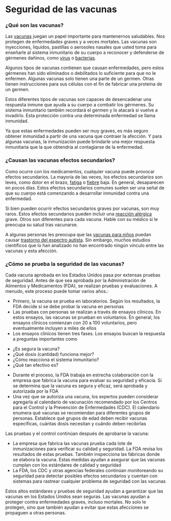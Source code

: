 Seguridad de las vacunas
========================


### ¿Qué son las vacunas?


Las [vacunas](https://medlineplus.gov/spanish/vaccines.html) juegan un papel importante para mantenernos saludables. Nos protegen de enfermedades graves y a veces mortales. Las vacunas son inyecciones, líquidos, pastillas o aerosoles nasales que usted toma para enseñarle al sistema inmunitario de su cuerpo a reconocer y defenderse de gérmenes dañinos, como [virus](https://medlineplus.gov/spanish/viralinfections.html) o [bacterias](https://medlineplus.gov/spanish/bacterialinfections.html).


Algunos tipos de vacunas contienen que causan enfermedades, pero estos gérmenes han sido eliminados o debilitados lo suficiente para que no le enfermen. Algunas vacunas solo tienen una parte de un germen. Otras tienen instrucciones para sus células con el fin de fabricar una proteína de un germen.


Estos diferentes tipos de vacunas son capaces de desencadenar una respuesta inmune que ayuda a su cuerpo a combatir los gérmenes. Su sistema inmunitario también recordará el germen y lo atacará si vuelve a invadirlo. Esta protección contra una determinada enfermedad se llama inmunidad.


Ya que estas enfermedades pueden ser muy graves, es más seguro obtener inmunidad a partir de una vacuna que contraer la afección. Y para algunas vacunas, la inmunización puede brindarle una mejor respuesta inmunitaria que la que obtendría al contagiarse de la enfermedad.


### ¿Causan las vacunas efectos secundarios?


Como ocurre con los medicamentos, cualquier vacuna puede provocar efectos secundarios. La mayoría de las veces, los efectos secundarios son leves, como dolor en el brazo, [fatiga](https://medlineplus.gov/spanish/fatigue.html) o [fiebre](https://medlineplus.gov/spanish/fever.html) baja. En general, desaparecen en pocos días. Estos efectos secundarios comunes suelen ser una señal de que su cuerpo está comenzando a desarrollar inmunidad contra una enfermedad.


Si bien pueden ocurrir efectos secundarios graves por vacunas, son muy raros. Estos efectos secundarios pueden incluir una [reacción alérgica](https://medlineplus.gov/spanish/anaphylaxis.html) grave. Otros son diferentes para cada vacuna. Hable con su médico si le preocupa su salud tras vacunarse.


A algunas personas les preocupa que las [vacunas para niños](https://medlineplus.gov/spanish/childhoodvaccines.html) puedan causar [trastorno del espectro autista](https://medlineplus.gov/spanish/autismspectrumdisorder.html). Sin embargo, muchos estudios científicos que lo han analizado no han encontrado ningún vínculo entre las vacunas y esta afección.


### ¿Cómo se prueba la seguridad de las vacunas?


Cada vacuna aprobada en los Estados Unidos pasa por extensas pruebas de seguridad. Antes de que sea aprobada por la Administración de Alimentos y Medicamentos (FDA), se realizan pruebas y evaluaciones. A menudo, este proceso puede tomar varios años.:

* Primero, la vacuna se prueba en laboratorios. Según los resultados, la FDA decide si se debe probar la vacuna en personas
* Las pruebas con personas se realizan a través de ensayos clínicos. En estos ensayos, las vacunas se prueban en voluntarios. 
En general, los ensayos clínicos comienzan con 20 a 100 voluntarios, pero eventualmente incluyen a miles de ellos
* Los ensayos clínicos tienen tres fases. Los ensayos buscan la respuesta a preguntas importantes como
+ ¿Es segura la vacuna?
+ ¿Qué dosis (cantidad) funciona mejor?
+ ¿Cómo reacciona el sistema inmunitario?
+ ¿Qué tan efectivo es?

* Durante el proceso, la FDA trabaja en estrecha colaboración con la empresa que fabrica la vacuna para evaluar su seguridad y eficacia. Si se determina que la vacuna es segura y eficaz, será aprobada y autorizada por la FDA
* Una vez que se autoriza una vacuna, los expertos pueden considerar agregarla al calendario de vacunación recomendado por los Centros para el Control y la Prevención de Enfermedades (CDC). El calendario enumera qué vacunas se recomiendan para diferentes grupos de personas. Establece qué grupos de edad deben recibir vacunas específicas, cuántas dosis necesitan y cuándo deben recibirlas


Las pruebas y el control continúan después de aprobarse la vacuna:

* La empresa que fabrica las vacunas prueba cada lote de inmunizaciones para verificar su calidad y seguridad. La FDA revisa los resultados de estas pruebas. También inspecciona las fábricas donde se elabora la vacuna. Estas medidas ayudan a asegurar que las vacunas cumplan con los estándares de calidad y seguridad
* La FDA, los CDC y otras agencias federales continúan monitoreando su seguridad para detectar posibles efectos secundarios y cuentan con sistemas para rastrear cualquier problema de seguridad con las vacunas


Estos altos estándares y pruebas de seguridad ayudan a garantizar que las vacunas en los Estados Unidos sean seguras. Las vacunas ayudan a proteger contra enfermedades graves, incluso mortales. No solo le protegen, sino que también ayudan a evitar que estas afecciones se propaguen a otras personas.

